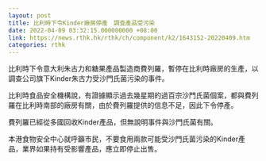 ```yaml
---
layout: post
title: 比利時下令Kinder廠房停產　調查產品受污染
date: 2022-04-09 03:32:15.000000000 +08:00
link: https://news.rthk.hk/rthk/ch/component/k2/1643152-20220409.htm
categories: rthk
---
```


比利時下令意大利朱古力和糖果產品製造商費列羅，暫停在比利時廠房的生產，以調查公司旗下Kinder朱古力受沙門氏菌污染的事件。

比利時食品安全機構說，有證據顯示過去幾星期的過百宗沙門氏菌個案，都與費列羅在比利時南部的廠房有關，由於費列羅提供的信息不足，因此下令停產。

費列羅已經從多國回收Kinder產品，但無說明事件與沙門氏菌有關。

本港食物安全中心就呼籲市民，不要食用兩款可能受沙門氏菌污染的Kinder產品，業界如果持有受影響產品，應立即停止出售。

